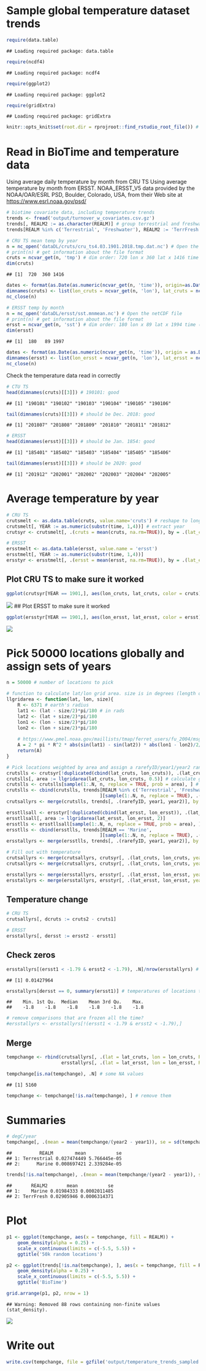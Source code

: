 Sample global temperature dataset trends
================

``` r
require(data.table)
```

    ## Loading required package: data.table

``` r
require(ncdf4)
```

    ## Loading required package: ncdf4

``` r
require(ggplot2)
```

    ## Loading required package: ggplot2

``` r
require(gridExtra)
```

    ## Loading required package: gridExtra

``` r
knitr::opts_knit$set(root.dir = rprojroot::find_rstudio_root_file()) # tell RStudio to use project root directory as the root for this notebook. Needed since we are storing code in a separate directory.
```

# Read in BioTime and temperature data

Using average daily temperature by month from CRU TS Using average
temperature by month from ERSST. NOAA\_ERSST\_V5 data provided by the
NOAA/OAR/ESRL PSD, Boulder, Colorado, USA, from their Web site at
<https://www.esrl.noaa.gov/psd/>

``` r
# biotime covariate data, including temperature trends
trends <- fread('output/turnover_w_covariates.csv.gz')
trends[, REALM2 := as.character(REALM)] # group terrestrial and freshwater
trends[REALM %in% c('Terrestrial', 'Freshwater'), REALM2 := 'TerrFresh']

# CRU TS mean temp by year
n = nc_open('dataDL/cruts/cru_ts4.03.1901.2018.tmp.dat.nc') # Open the netCDF file. Won't work on .gz for some reason
# print(n) # get information about the file format
cruts = ncvar_get(n, 'tmp') # dim order: 720 lon x 360 lat x 1416 time (observations are month, time measured in days since Jan 1, 1900). 0 lon is at date line.
dim(cruts)
```

    ## [1]  720  360 1416

``` r
dates <- format(as.Date(as.numeric(ncvar_get(n, 'time')), origin=as.Date('1900-01-01')), format = '%Y%m')
dimnames(cruts) <- list(lon_cruts = ncvar_get(n, 'lon'), lat_cruts = ncvar_get(n, 'lat'), time = dates)
nc_close(n)

# ERSST temp by month
n = nc_open('dataDL/ersst/sst.mnmean.nc') # Open the netCDF file
# print(n) # get information about the file format
ersst = ncvar_get(n, 'sst') # dim order: 180 lon x 89 lat x 1994 time (observations are month, time measured in days since Jan 1, 1800). 0 lon is at greenwhich mean.
dim(ersst)
```

    ## [1]  180   89 1997

``` r
dates <- format(as.Date(as.numeric(ncvar_get(n, 'time')), origin = as.Date('1800-01-01')), format = '%Y%m')
dimnames(ersst) <- list(lon_ersst = ncvar_get(n, 'lon'), lat_ersst = ncvar_get(n, 'lat'), time = dates)
nc_close(n)
```

Check the temperature data read in correctly

``` r
# CTU TS
head(dimnames(cruts)[[3]]) # 190101: good
```

    ## [1] "190101" "190102" "190103" "190104" "190105" "190106"

``` r
tail(dimnames(cruts)[[3]]) # should be Dec. 2018: good
```

    ## [1] "201807" "201808" "201809" "201810" "201811" "201812"

``` r
# ERSST
head(dimnames(ersst)[[3]]) # should be Jan. 1854: good
```

    ## [1] "185401" "185402" "185403" "185404" "185405" "185406"

``` r
tail(dimnames(ersst)[[3]]) # should be 2020: good
```

    ## [1] "201912" "202001" "202002" "202003" "202004" "202005"

# Average temperature by year

``` r
# CRU TS
crutsmelt <- as.data.table(cruts, value.name='cruts') # reshape to long format
crutsmelt[, YEAR := as.numeric(substr(time, 1,4))] # extract year
crutsyr <- crutsmelt[, .(cruts = mean(cruts, na.rm=TRUE)), by = .(lat_cruts = as.numeric(lat_cruts), lon_cruts = as.numeric(lon_cruts), YEAR)]

# ERSST
ersstmelt <- as.data.table(ersst, value.name = 'ersst')
ersstmelt[, YEAR := as.numeric(substr(time, 1,4))]
ersstyr <- ersstmelt[, .(ersst = mean(ersst, na.rm=TRUE)), by = .(lat_ersst = as.numeric(lat_ersst), lon_ersst = as.numeric(lon_ersst), YEAR)]
```

## Plot CRU TS to make sure it worked

``` r
ggplot(crutsyr[YEAR == 1901,], aes(lon_cruts, lat_cruts, color = cruts)) + geom_point(size = 0.1)
```

![](sample_global_temp_files/figure-gfm/unnamed-chunk-4-1.png)<!-- -->
\#\# Plot ERSST to make sure it worked

``` r
ggplot(ersstyr[YEAR == 1901,], aes(lon_ersst, lat_ersst, color = ersst)) + geom_point(size = 1) # plot to make sure it worked
```

![](sample_global_temp_files/figure-gfm/unnamed-chunk-5-1.png)<!-- -->

# Pick 50000 locations globally and assign sets of years

``` r
n = 50000 # number of locations to pick

# function to calculate lat/lon grid area. size is in degrees (length of one side)
llgridarea <- function(lat, lon, size){
    R <- 6371 # earth's radius
    lat1 <- (lat - size/2)*pi/180 # in rads
    lat2 <- (lat + size/2)*pi/180
    lon1 <- (lon - size/2)*pi/180
    lon2 <- (lon + size/2)*pi/180
    
    # https://www.pmel.noaa.gov/maillists/tmap/ferret_users/fu_2004/msg00023.html
    A = 2 * pi * R^2 * abs(sin(lat1) - sin(lat2)) * abs(lon1 - lon2)/2/pi
    return(A)
}

# Pick locations weighted by area and assign a rarefyID/year1/year2 randomly
crutslls <- crutsyr[!duplicated(cbind(lat_cruts, lon_cruts)), .(lat_cruts, lon_cruts)] # slow
crutslls[, area := llgridarea(lat_cruts, lon_cruts, 0.5)] # calculate grid area
crutslls <- crutslls[sample(1:.N, n, replace = TRUE, prob = area), ] # pick locations weighted by area
crutslls <- cbind(crutslls, trends[REALM %in% c('Terrestrial', 'Freshwater'), 
                                  ][sample(1:.N, n, replace = TRUE), .(rarefyID)])  # randomly assign rarefyIDs
crutsallyrs <- merge(crutslls, trends[, .(rarefyID, year1, year2)], by = 'rarefyID', allow.cartesian = TRUE) # merge in all the years for each rarefyID

ersstllsall <- ersstyr[!duplicated(cbind(lat_ersst, lon_ersst)), .(lat_ersst, lon_ersst)]
ersstllsall[, area := llgridarea(lat_ersst, lon_ersst, 2)]
ersstlls <- ersstllsall[sample(1:.N, n, replace = TRUE, prob = area), ]
ersstlls <- cbind(ersstlls, trends[REALM == 'Marine', 
                                  ][sample(1:.N, n, replace = TRUE), .(rarefyID)])  # randomly assign rarefyIDs
ersstallyrs <- merge(ersstlls, trends[, .(rarefyID, year1, year2)], by = 'rarefyID', allow.cartesian = TRUE) # merge in all the years for each rarefyID

# Fill out with temperature
crutsallyrs <- merge(crutsallyrs, crutsyr[, .(lat_cruts, lon_cruts, year1 = YEAR, cruts1 = cruts)], by = c('lat_cruts', 'lon_cruts', 'year1'), all.x = TRUE) # merge the data.table with cruts values for first year
crutsallyrs <- merge(crutsallyrs, crutsyr[, .(lat_cruts, lon_cruts, year2 = YEAR, cruts2 = cruts)], by = c('lat_cruts', 'lon_cruts', 'year2'), all.x = TRUE) # merge the data.table with cruts values for 2nd year

ersstallyrs <- merge(ersstallyrs, ersstyr[, .(lat_ersst, lon_ersst, year1 = YEAR, ersst1 = ersst)], by = c('lat_ersst', 'lon_ersst', 'year1'), all.x = TRUE)
ersstallyrs <- merge(ersstallyrs, ersstyr[, .(lat_ersst, lon_ersst, year2 = YEAR, ersst2 = ersst)], by = c('lat_ersst', 'lon_ersst', 'year2'), all.x = TRUE)
```

## Temperature change

``` r
# CRU TS
crutsallyrs[, dcruts := cruts2 - cruts1]

# ERSST
ersstallyrs[, dersst := ersst2 - ersst1]
```

## Check zeros

``` r
ersstallyrs[(ersst1 < -1.79 & ersst2 < -1.79), .N]/nrow(ersstallyrs) # fraction of values that are always frozen
```

    ## [1] 0.01427964

``` r
ersstallyrs[dersst == 0, summary(ersst1)] # temperatures of locations that have no change in temperature
```

    ##    Min. 1st Qu.  Median    Mean 3rd Qu.    Max. 
    ##    -1.8    -1.8    -1.8    -1.8    -1.8    -1.8

``` r
# remove comparisons that are frozen all the time?
#ersstallyrs <- ersstallyrs[!(ersst1 < -1.79 & ersst2 < -1.79),]
```

## Merge

``` r
tempchange <- rbind(crutsallyrs[, .(lat = lat_cruts, lon = lon_cruts, REALM = 'Terrestrial', tempchange = dcruts, year1, year2)],
                    ersstallyrs[, .(lat = lat_ersst, lon = lon_ersst, REALM = 'Marine', tempchange = dersst, year1, year2)])

tempchange[is.na(tempchange), .N] # some NA values
```

    ## [1] 5160

``` r
tempchange <- tempchange[!is.na(tempchange), ] # remove them
```

# Summaries

``` r
# degC/year
tempchange[, .(mean = mean(tempchange/(year2 - year1)), se = sd(tempchange/(year2 - year1))/sqrt(.N)), by = REALM]
```

    ##          REALM        mean           se
    ## 1: Terrestrial 0.027474449 5.766445e-05
    ## 2:      Marine 0.008697421 2.339284e-05

``` r
trends[!is.na(tempchange), .(mean = mean(tempchange/(year2 - year1)), se = sd(tempchange/(year2 - year1))/sqrt(.N)), by = REALM2]
```

    ##       REALM2       mean           se
    ## 1:    Marine 0.01984333 0.0002011485
    ## 2: TerrFresh 0.02905946 0.0006314371

# Plot

``` r
p1 <- ggplot(tempchange, aes(x = tempchange, fill = REALM)) +
    geom_density(alpha = 0.25) +
    scale_x_continuous(limits = c(-5.5, 5.5)) +
    ggtitle('50k random locations')

p2 <- ggplot(trends[!is.na(tempchange), ], aes(x = tempchange, fill = REALM2)) +
    geom_density(alpha = 0.25) +
    scale_x_continuous(limits = c(-5.5, 5.5)) +
    ggtitle('BioTime')

grid.arrange(p1, p2, nrow = 1)
```

    ## Warning: Removed 88 rows containing non-finite values (stat_density).

![](sample_global_temp_files/figure-gfm/plot-1.png)<!-- -->

# Write out

``` r
write.csv(tempchange, file = gzfile('output/temperature_trends_sampled.csv.gz'), row.names = FALSE)
```
